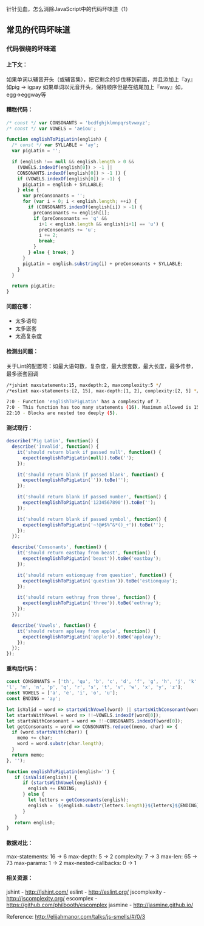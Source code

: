 
针针见血，怎么消除JavaScript中的代码坏味道（1） 

## 常见的代码坏味道

### 代码很绕的坏味道

#### 上下文：
如果单词以辅音开头（或辅音集），把它剩余的步伐移到前面，并且添加上『ay』如pig -> igpay
如果单词以元音开头，保持顺序但是在结尾加上『way』如，egg->eggway等

#### 糟糕代码：
```js
/* const */ var CONSONANTS = 'bcdfghjklmnpqrstvwxyz';
/* const */ var VOWELS = 'aeiou';

function englishToPigLatin(english) {
  /* const */ var SYLLABLE = 'ay';
  var pigLatin = '';

  if (english !== null && english.length > 0 &&
    (VOWELS.indexOf(english[0]) > -1 ||
    CONSONANTS.indexOf(english[0]) > -1 )) {
    if (VOWELS.indexOf(english[0]) > -1) {
      pigLatin = english + SYLLABLE;
    } else {
      var preConsonants = '';
      for (var i = 0; i < english.length; ++i) {
        if (CONSONANTS.indexOf(english[i]) > -1) {
          preConsonants += english[i];
          if (preConsonants == 'q' &&
            i+1 < english.length && english[i+1] == 'u') {
            preConsonants += 'u';
            i += 2;
            break;
          }
        } else { break; }
      }
      pigLatin = english.substring(i) + preConsonants + SYLLABLE;
    }
  }

  return pigLatin;
}
```

#### 问题在哪：

- 太多语句
- 太多嵌套
- 太高复杂度

#### 检测出问题：

关于Lint的配置项：如最大语句数，复杂度，最大嵌套数，最大长度，最多传参，最多嵌套回调

```sh
/*jshint maxstatements:15, maxdepth:2, maxcomplexity:5 */
/*eslint max-statements:[2, 15], max-depth:[1, 2], complexity:[2, 5] */
```

```sh
7:0 - Function 'englishToPigLatin' has a complexity of 7.
7:0 - This function has too many statements (16). Maximum allowed is 15.
22:10 - Blocks are nested too deeply (5).
```

#### 测试现行：

```js
describe('Pig Latin', function() {
  describe('Invalid', function() {
    it('should return blank if passed null', function() {
      expect(englishToPigLatin(null)).toBe('');
    });

    it('should return blank if passed blank', function() {
      expect(englishToPigLatin('')).toBe('');
    });

    it('should return blank if passed number', function() {
      expect(englishToPigLatin('1234567890')).toBe('');
    });

    it('should return blank if passed symbol', function() {
      expect(englishToPigLatin('~!@#$%^&*()_+')).toBe('');
    });
  });

  describe('Consonants', function() {
    it('should return eastbay from beast', function() {
      expect(englishToPigLatin('beast')).toBe('eastbay');
    });

    it('should return estionquay from question', function() {
      expect(englishToPigLatin('question')).toBe('estionquay');
    });

    it('should return eethray from three', function() {
      expect(englishToPigLatin('three')).toBe('eethray');
    });
  });

  describe('Vowels', function() {
    it('should return appleay from apple', function() {
      expect(englishToPigLatin('apple')).toBe('appleay');
    });
  });
});
```


#### 重构后代码：

```js
const CONSONANTS = ['th', 'qu', 'b', 'c', 'd', 'f', 'g', 'h', 'j', 'k',
'l', 'm', 'n', 'p', 'q', 'r', 's', 't', 'v', 'w', 'x', 'y', 'z'];
const VOWELS = ['a', 'e', 'i', 'o', 'u'];
const ENDING = 'ay';

let isValid = word => startsWithVowel(word) || startsWithConsonant(word);
let startsWithVowel = word => !!~VOWELS.indexOf(word[0]);
let startsWithConsonant = word => !!~CONSONANTS.indexOf(word[0]);
let getConsonants = word => CONSONANTS.reduce((memo, char) => {
  if (word.startsWith(char)) {
    memo += char;
    word = word.substr(char.length);
  }
  return memo;
}, '');

function englishToPigLatin(english='') {
   if (isValid(english)) {
      if (startsWithVowel(english)) {
        english += ENDING;
      } else {
        let letters = getConsonants(english);
        english = `${english.substr(letters.length)}${letters}${ENDING}`;
      }
   }
   return english;
}
```

#### 数据对比：

max-statements: 16 → 6
max-depth: 5 → 2
complexity: 7 → 3
max-len: 65 → 73
max-params: 1 → 2
max-nested-callbacks: 0 → 1

#### 相关资源：
jshint - http://jshint.com/
eslint - http://eslint.org/
jscomplexity - http://jscomplexity.org/
escomplex - https://github.com/philbooth/escomplex
jasmine - http://jasmine.github.io/

Reference: http://elijahmanor.com/talks/js-smells/#/0/3



